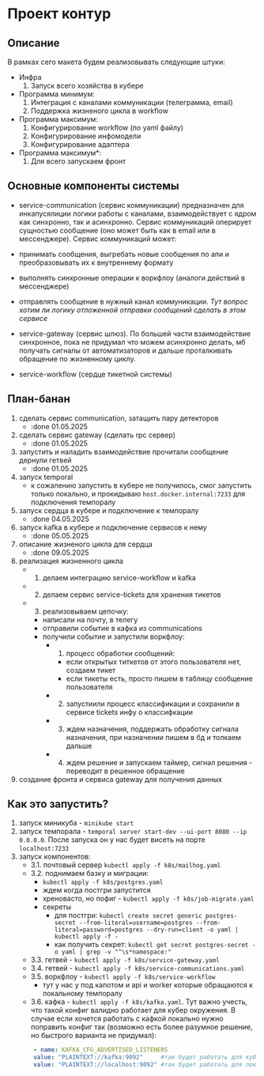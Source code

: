 # Проект контур

## Описание

В рамках сего макета будем реализовывать следующие штуки:
- Инфра
    1. Запуск всего хозяйства в кубере
- Программа минимум:
    1. Интеграция с каналами коммуникации (телеграмма, email)
    2. Поддержка жизненого цикла в workflow
- Программа максимум: 
    1. Конфигурирование workflow (по yaml файлу)
    2. Конфигурирование инфомодели 
    3. Конфигурирование адаптера
- Программа максимум*:
    1. Для всего запускаем фронт

## Основные компоненты системы

- service-communication (сервис коммуникации) предназначен для инкапусялиции логики работы с каналами, взаимодействует с ядром как синхронно, так и асинхронно. Сервис коммуникаций оперирует сущностью сообщение (оно может быть как в email или в мессенджере). Сервис коммуникаций может:
- принимать сообщения, выгребать новые сообщения по апи и преобразовывать их к внутреннему формату
- выполнять синхронные операции к воркфлоу (аналоги действий в мессенджере)
- отправлять сообщение в нужный канал коммуникации.
*Тут вопрос хотим ли логику отложенной отправки сообщений сделать в этом сервисе*

- service-gateway (сервис шлюз). По большей части взаимодействие синхронное, пока не придумал что можем асинхронно делать, мб получать сигналы от автоматизаторов и дальше проталкивать обращение по жизненному циклу.

- service-workflow (сердце тикетной системы)

## План-банан

1. сделать сервис communication, затащить пару детекторов
    - :done 01.05.2025
2. сделать сервис gateway (сделать rpc сервер)
    - :done 01.05.2025
3. запустить и наладить взаимодействие прочитали сообщение дернули гетвей
    - :done 01.05.2025
4. запуск temporal
    - к сожалению запустить в кубере не получилось, смог запустить только локально, и прокидываю `host.docker.internal:7233` для подключения темпоралу
5. запуск сердца в кубере и подключение к темпоралу 
    - :done 04.05.2025
6. запуск kafka в кубере и подключение сервисов к нему
    - :done 05.05.2025
7. описание жизненого цикла для сердца
    - :done 09.05.2025
8. реализация жизненного цикла
    - 1. делаем интеграцию service-workflow и kafka
    - 2. делаем сервис service-tickets для хранения тикетов
    - 3. реализовываем цепочку:
        - написали на почту, в телегу
        - отправили событие в кафка из communications
        - получили событие и запустили воркфлоу:
            - 1. процесс обработки сообщений:
                - если открытых титкетов от этого пользователя нет, создаем тикет
                - если тикеты есть, просто пишем в таблицу сообщение пользователя
            - 2. запустиили процесс классификации и сохранили в сервисе tickets инфу о классифкации
            - 3. ждем назначения, поддержать обработку сигнала назначения, при назначении пишем в бд и толкаем дальше
            - 4. ждем решение и запускаем таймер, сигнал решения - переводит в решенное обращение
9. создание фронта и сервиса gateway для получения данных 


## Как это запустить?

1. запуск миникуба -  `minikube start`
2. запуск темпорала - `temporal server start-dev --ui-port 8080 --ip 0.0.0.0`. После запуска он у нас будет висеть на порте `localhost:7233` 
3. запуск компонентов:
    - 3.1. почтовый сервер `kubectl apply -f k8s/mailhog.yaml`
    - 3.2. поднимаем базку и миграции: 
        - `kubectl apply -f k8s/postgres.yaml`
        - ждем когда постгри запустится
        - хреновасто, но пофиг - `kubectl apply -f k8s/job-migrate.yaml`
        - секреты 
            - для постгри: `kubectl create secret generic postgres-secret --from-literal=username=postgres --from-literal=password=postgres --dry-run=client -o yaml | kubectl apply -f -`
            - как получить секрет: `kubectl get secret postgres-secret -o yaml | grep -v "^\s*namespace:"`
    - 3.3. гетвей - `kubectl apply -f k8s/service-gateway.yaml`
    - 3.4. гетвей - `kubectl apply -f k8s/service-communications.yaml`
    - 3.5. воркфлоу -  `kubectl apply -f k8s/service-workflow`
        - тут у нас у под капотом и api и worker которые обращаются к локальному темпоралу
    - 3.6. кафка - `kubectl apply -f k8s/kafka.yaml`. Тут важно учесть, что такой конфиг валидно работает для кубер окружения. В случае если хочется работать с кафкой локально нужно поправить конфиг так (возможно есть более разумное решение, но быстрого варианта не придумал):
    ```yaml
        - name: KAFKA_CFG_ADVERTISED_LISTENERS
        value: "PLAINTEXT://kafka:9092"     #так будет работать для кубера
        value: "PLAINTEXT://localhost:9092" #так будет работать для локали
    ```
